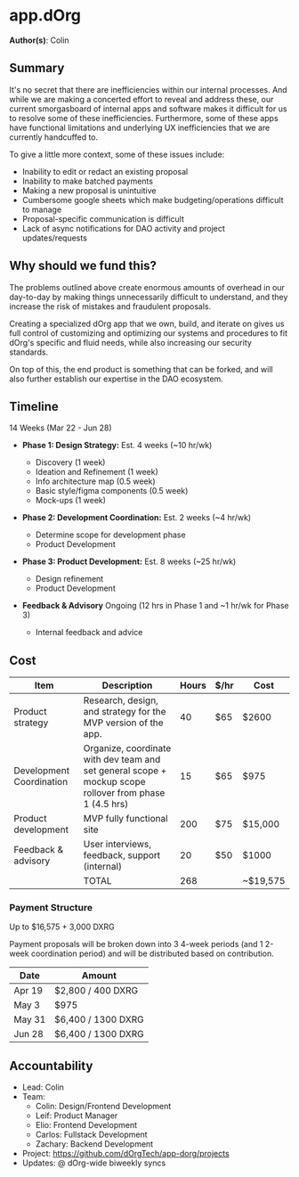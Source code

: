 # app.dOrg 

**Author(s)**: Colin

## Summary

It's no secret that there are inefficiencies within our internal processes. And while we are making a concerted effort to reveal and address these, our current smorgasboard of internal apps and software makes it difficult for us to resolve some of these inefficiencies. Furthermore, some of these apps have functional limitations and underlying UX inefficiencies that we are currently handcuffed to.

To give a little more context, some of these issues include:
- Inability to edit or redact an existing proposal
- Inability to make batched payments
- Making a new proposal is unintuitive
- Cumbersome google sheets which make budgeting/operations difficult to manage
- Proposal-specific communication is difficult
- Lack of async notifications for DAO activity and project updates/requests


## Why should we fund this?

The problems outlined above create enormous amounts of overhead in our day-to-day by making things unnecessarily difficult to understand, and they increase the risk of mistakes and fraudulent proposals.

Creating a specialized dOrg app that we own, build, and iterate on gives us full control of customizing and optimizing our systems and procedures to fit dOrg's specific and fluid needs, while also increasing our security standards.

On top of this, the end product is something that can be forked, and will also further establish our expertise in the DAO ecosystem.

## Timeline

14 Weeks (Mar 22 - Jun 28)

- **Phase 1: Design Strategy:** Est. 4 weeks (~10 hr/wk)
    - Discovery (1 week)
    - Ideation and Refinement (1 week)
    - Info architecture map (0.5 week)
    - Basic style/figma components (0.5 week)
    - Mock-ups (1 week)
- **Phase 2: Development Coordination:** Est. 2 weeks (~4 hr/wk)
    - Determine scope for development phase
    - Product Development
- **Phase 3: Product Development:** Est. 8 weeks (~25 hr/wk)
    - Design refinement
    - Product Development

- **Feedback & Advisory** Ongoing (12 hrs in Phase 1 and ~1 hr/wk for Phase 3)
    - Internal feedback and advice

## Cost

| Item | Description | Hours | $/hr |Cost |
|-|-|-|-|-|
| Product strategy | Research, design, and strategy for the MVP version of the app. | 40 | $65 | $2600 |
| Development Coordination | Organize, coordinate with dev team and set general scope + mockup scope rollover from phase 1 (4.5 hrs) | 15 | $65 | $975 |
| Product development | MVP fully functional site | 200 | $75 | $15,000 |
| Feedback & advisory | User interviews, feedback, support (internal) | 20 | $50 | $1000 |
| | TOTAL | 268 | | ~$19,575 |

### Payment Structure

Up to $16,575 + 3,000 DXRG

Payment proposals will be broken down into 3 4-week periods (and 1 2-week coordination period) and will be distributed based on contribution.

| Date | Amount |
|-|-|
| Apr 19 | $2,800 / 400 DXRG |
| May 3 | $975 |
| May 31 | $6,400 / 1300 DXRG |
| Jun 28 | $6,400 / 1300 DXRG |

## Accountability
- Lead: Colin
- Team:
  - Colin: Design/Frontend Development
  - Leif: Product Manager
  - Elio: Frontend Development
  - Carlos: Fullstack Development
  - Zachary: Backend Development
- Project: https://github.com/dOrgTech/app-dorg/projects
- Updates: @ dOrg-wide biweekly syncs

